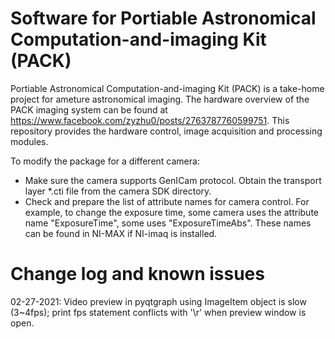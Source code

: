 # Software for Portiable Astronomical Computation-and-imaging Kit (PACK)
Portiable Astronomical Computation-and-imaging Kit (PACK) is a take-home project for ameture astronomical imaging. The hardware overview of the PACK imaging system can be found at https://www.facebook.com/zyzhu0/posts/2763787760599751. This repository provides the hardware control, image acquisition and processing modules.

To modify the package for a different camera:
* Make sure the camera supports GenICam protocol. Obtain the transport layer *.cti file from the camera SDK directory.
* Check and prepare the list of attribute names for camera control. For example, to change the exposure time, some camera uses the attribute name "ExposureTime", some uses "ExposureTimeAbs". These names can be found in NI-MAX if NI-imaq is installed.

# Change log and known issues
02-27-2021: Video preview in pyqtgraph using ImageItem object is slow (3~4fps); print fps statement conflicts with '\r' when preview window is open.